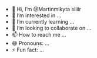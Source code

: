 - 👋 Hi, I’m @Martinmikyta siiiir
- 👀 I’m interested in ...
- 🌱 I’m currently learning ...
- 💞️ I’m looking to collaborate on ...
- 📫 How to reach me ...
- 😄 Pronouns: ...
- ⚡ Fun fact: ...

<!---
Martinmikyta/Martinmikyta is a ✨ special ✨ repository because its `README.md` (this file) appears on your GitHub profile.
You can click the Preview link to take a look at your changes.
--->
